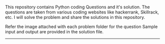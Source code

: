 This repository contains Python coding Questions and it's solution.
The questions are taken from various coding websites like hackerrank, Skillrack, etc.
I will solve the problem and share the solutions in this repository.

Refer the image attached with each problem folder for the question
Sample input and output are provided in the solution file.

---
